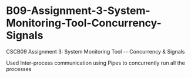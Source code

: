 # B09-Assignment-3-System-Monitoring-Tool-Concurrency-Signals
CSCB09 Assignment 3: System Monitoring Tool -- Concurrency &amp; Signals

Used Inter-process communication using Pipes to concurrently run all the processes
